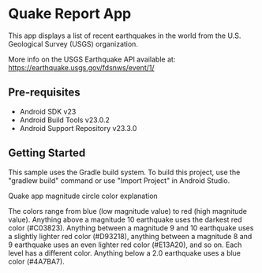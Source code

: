 Quake Report App
===================================

This app displays a list of recent earthquakes in the world
from the U.S. Geological Survey (USGS) organization.


More info on the USGS Earthquake API available at:
https://earthquake.usgs.gov/fdsnws/event/1/

Pre-requisites
--------------

- Android SDK v23
- Android Build Tools v23.0.2
- Android Support Repository v23.3.0

Getting Started
---------------

This sample uses the Gradle build system. To build this project, use the
"gradlew build" command or use "Import Project" in Android Studio.


Quake app magnitude circle color explanation

The colors range from blue (low magnitude value) to red (high magnitude value). Anything above a magnitude 10 earthquake uses the darkest red color (#C03823). Anything between a magnitude 9 and 10 earthquake uses a slightly lighter red color (#D93218), anything between a magnitude 8 and 9 earthquake uses an even lighter red color (#E13A20), and so on. Each level has a different color. Anything below a 2.0 earthquake uses a blue color (#4A7BA7). 
